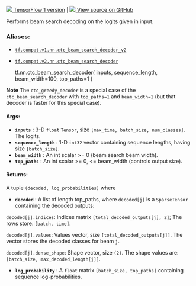 [ ![](https://tensorflow.google.cn/images/tf_logo_32px.png) TensorFlow 1
version](/versions/r1.15/api_docs/python/tf/nn/ctc_beam_search_decoder) |  [
![](https://tensorflow.google.cn/images/GitHub-Mark-32px.png) View source on
GitHub
](https://github.com/tensorflow/tensorflow/blob/r2.0/tensorflow/python/ops/ctc_ops.py#L320-L365)  
  
  
Performs beam search decoding on the logits given in input.

### Aliases:

  * [`tf.compat.v1.nn.ctc_beam_search_decoder_v2`](/api_docs/python/tf/nn/ctc_beam_search_decoder)
  * [`tf.compat.v2.nn.ctc_beam_search_decoder`](/api_docs/python/tf/nn/ctc_beam_search_decoder)

    
    
    tf.nn.ctc_beam_search_decoder(
        inputs,
        sequence_length,
        beam_width=100,
        top_paths=1
    )
    

**Note** The `ctc_greedy_decoder` is a special case of the
`ctc_beam_search_decoder` with `top_paths=1` and `beam_width=1` (but that
decoder is faster for this special case).

#### Args:

  * **`inputs`** : 3-D `float` `Tensor`, size `[max_time, batch_size, num_classes]`. The logits.
  * **`sequence_length`** : 1-D `int32` vector containing sequence lengths, having size `[batch_size]`.
  * **`beam_width`** : An int scalar >= 0 (beam search beam width).
  * **`top_paths`** : An int scalar >= 0, <= beam_width (controls output size).

#### Returns:

A tuple `(decoded, log_probabilities)` where

  * **`decoded`** : A list of length top_paths, where `decoded[j]` is a `SparseTensor` containing the decoded outputs:

`decoded[j].indices`: Indices matrix `[total_decoded_outputs[j], 2]`; The rows
store: `[batch, time]`.

`decoded[j].values`: Values vector, size `[total_decoded_outputs[j]]`. The
vector stores the decoded classes for beam `j`.

`decoded[j].dense_shape`: Shape vector, size `(2)`. The shape values are:
`[batch_size, max_decoded_length[j]]`.

  * **`log_probability`** : A `float` matrix `[batch_size, top_paths]` containing sequence log-probabilities.

